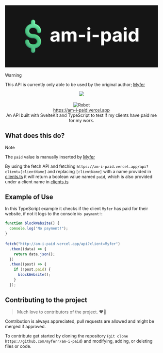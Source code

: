 ![](banner.png)

> [!WARNING]
> This API is currently only able to be used by the original author; [Myfer](https://github.com/myferr/)

<p align=center>
  <img src="https://deploy-badge.vercel.app/vercel/am-i-paid?style=for-the-badge&name=Vercel">
<br><br>
<img src="https://raw.githubusercontent.com/Tarikul-Islam-Anik/Animated-Fluent-Emojis/master/Emojis/Smilies/Robot.png" alt="Robot" width="25" height="25" /><br/><a href="https://am-i-paid.vercel.app">https://am-i-paid.vercel.app</a><br/>An API built with SvelteKit and TypeScript to test if my clients have paid me for my work.
</p>

## What does this do?

> [!NOTE]
> The `paid` value is manually inserted by [Myfer](https://github.com/myferr/)

By using the fetch API and fetching `https://am-i-paid.vercel.app/api?client=[clientName]` and replacing `[clientName]` with a name provided in [clients.ts](https://github.com/myferr/am-i-paid/blob/main/src/src/lib/clients.ts) it will return a boolean value named `paid`, which is also provided under a client name in [clients.ts](https://github.com/myferr/am-i-paid/blob/main/src/src/lib/clients.ts)

## Example of Use

In this TypeScript example it checks if the client `Myfer` has paid for their website, if not it logs to the console `No payment!`:

```ts
function blockWebsite() {
  console.log("No payment!");
}

fetch("http://am-i-paid.vercel.app/api?client=Myfer")
  .then((data) => {
    return data.json();
  })
  .then((post) => {
    if (!post.paid) {
      blockWebsite();
    }
  });
```

## Contributing to the project

> Much love to contributors of the project. ❤️🩷

Contribution is always appreciated, pull requests are allowed and might be merged if approved.

To contribute get started by cloning the repository (`git clone https://github.com/myferr/am-i-paid`)
and modifying, adding, or deleting files or code.
